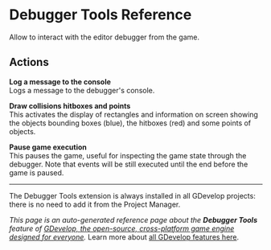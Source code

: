 # Debugger Tools Reference

Allow to interact with the editor debugger from the game. 

## Actions

**Log a message to the console**  
Logs a message to the debugger's console.

**Draw collisions hitboxes and points**  
This activates the display of rectangles and information on screen showing the objects bounding boxes (blue), the hitboxes (red) and some points of objects.

**Pause game execution**  
This pauses the game, useful for inspecting the game state through the debugger. Note that events will be still executed until the end before the game is paused.


---

The Debugger Tools extension is always installed in all GDevelop projects: there is no need to add it from the Project Manager.

*This page is an auto-generated reference page about the **Debugger Tools** feature of [GDevelop, the open-source, cross-platform game engine designed for everyone](https://gdevelop.io/).* Learn more about [all GDevelop features here](/gdevelop5/all-features).